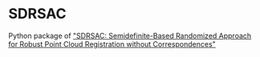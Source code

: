 # SDRSAC

Python package of ["SDRSAC: Semidefinite-Based Randomized Approach for Robust Point Cloud Registration without Correspondences"](https://arxiv.org/abs/1904.03483)
